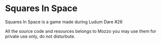 Squares In Space 
======================

Squares In Space is a game made during Ludum Dare #26

All the source code and resources belongs to Mozzo you may use them for private use only, do not disturbute.
